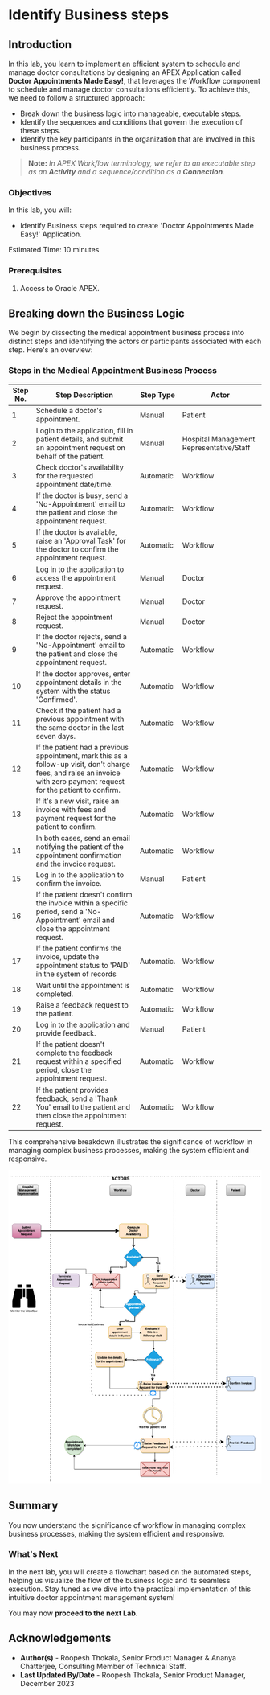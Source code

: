 # Identify Business steps

## Introduction

In this lab, you learn to implement an efficient system to schedule and manage doctor consultations by designing an APEX Application called **Doctor Appointments Made Easy!**, that leverages the Workflow component to schedule and manage doctor consultations efficiently. To achieve this, we need to follow a structured approach:

- Break down the business logic into manageable, executable steps.
- Identify the sequences and conditions that govern the execution of these steps.
- Identify the key participants in the organization that are involved in this business process.

> **Note:** _In APEX Workflow terminology, we refer to an executable step as an **Activity** and a sequence/condition as a **Connection**._


### Objectives

In this lab, you will:
- Identify Business steps required to create 'Doctor Appointments Made Easy!' Application.

Estimated Time: 10 minutes


### Prerequisites
1. Access to Oracle APEX.


## Breaking down the Business Logic

We begin by dissecting the medical appointment business process into distinct steps and identifying the actors or participants associated with each step. Here's an overview:

### Steps in the Medical Appointment Business Process

| Step No. | Step Description                                             | Step Type | Actor                  |
|---------|-------------------------------------------------------------|-----------|------------------------|
| 1       | Schedule a doctor's appointment.                               | Manual    | Patient                |
| 2       | Login to the application, fill in patient details, and submit an appointment request on behalf of the patient. | Manual    | Hospital Management Representative/Staff |
| 3       | Check doctor's availability for the requested appointment date/time. | Automatic | Workflow              |
| 4       | If the doctor is busy, send a 'No-Appointment' email to the patient and close the appointment request. | Automatic | Workflow              |
| 5       | If the doctor is available, raise an 'Approval Task' for the doctor to confirm the appointment request. | Automatic | Workflow              |
| 6       | Log in to the application to access the appointment request. | Manual    | Doctor                 |
| 7       | Approve the appointment request. | Manual    | Doctor                 |
| 8       | Reject the appointment request. | Manual    | Doctor                 |
| 9       | If the doctor rejects, send a 'No-Appointment' email to the patient and close the appointment request. | Automatic | Workflow              |
| 10      | If the doctor approves, enter appointment details in the system with the status 'Confirmed'. | Automatic | Workflow |
| 11      | Check if the patient had a previous appointment with the same doctor in the last seven days. | Automatic | Workflow |
| 12      | If the patient had a previous appointment, mark this as a follow-up visit, don't charge fees, and raise an invoice with zero payment request for the patient to confirm. | Automatic | Workflow |
| 13      | If it's a new visit, raise an invoice with fees and payment request for the patient to confirm. | Automatic | Workflow |
| 14      | In both cases, send an email notifying the patient of the appointment confirmation and the invoice request. | Automatic | Workflow |
| 15      | Log in to the application to confirm the invoice. | Manual    | Patient                |
| 16      | If the patient doesn't confirm the invoice within a specific period, send a 'No-Appointment' email and close the appointment request. | Automatic | Workflow |
| 17      | If the patient confirms the invoice, update the appointment status to 'PAID' in the system of records | Automatic. | Workflow |
| 18      | Wait until the appointment is completed. | Automatic | Workflow |
| 19      | Raise a feedback request to the patient. | Automatic | Workflow |
| 20      | Log in to the application and provide feedback. | Manual    | Patient                |
| 21      | If the patient doesn't complete the feedback request within a specified period, close the appointment request. | Automatic | Workflow |
| 22      | If the patient provides feedback, send a 'Thank You' email to the patient and then close the appointment request. | Automatic | Workflow |

This comprehensive breakdown illustrates the significance of workflow in managing complex business processes, making the system efficient and responsive.

![Flow Chart for Medical Appointments](images/medflowchart.png " ")

## Summary

You now understand the significance of workflow in managing complex business processes, making the system efficient and responsive.

### What's Next

In the next lab, you will create a flowchart based on the automated steps, helping us visualize the flow of the business logic and its seamless execution. Stay tuned as we dive into the practical implementation of this intuitive doctor appointment management system!

You may now **proceed to the next Lab**.

## Acknowledgements
   - **Author(s)** - Roopesh Thokala, Senior Product Manager & Ananya Chatterjee, Consulting Member of Technical Staff.
   - **Last Updated By/Date** - Roopesh Thokala, Senior Product Manager, December 2023
